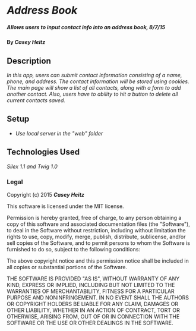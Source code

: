 # _Address Book_

##### _Allows users to input contact info into an address book, 8/7/15_

#### By _**Casey Heitz**_

## Description

_In this app, users can submit contact information consisting of a name, phone, and address.  The contact
  information will be stored using cookies.  The main page will show a list of all contacts, along with a form
  to add another contact.  Also, users have to ability to hit a button to delete all current contacts saved._

## Setup

* _Use local server in the "web" folder_

## Technologies Used

_Silex 1.1 and Twig 1.0_

### Legal

Copyright (c) 2015 **_Casey Heitz_**

This software is licensed under the MIT license.

Permission is hereby granted, free of charge, to any person obtaining a copy
of this software and associated documentation files (the "Software"), to deal
in the Software without restriction, including without limitation the rights
to use, copy, modify, merge, publish, distribute, sublicense, and/or sell
copies of the Software, and to permit persons to whom the Software is
furnished to do so, subject to the following conditions:

The above copyright notice and this permission notice shall be included in
all copies or substantial portions of the Software.

THE SOFTWARE IS PROVIDED "AS IS", WITHOUT WARRANTY OF ANY KIND, EXPRESS OR
IMPLIED, INCLUDING BUT NOT LIMITED TO THE WARRANTIES OF MERCHANTABILITY,
FITNESS FOR A PARTICULAR PURPOSE AND NONINFRINGEMENT. IN NO EVENT SHALL THE
AUTHORS OR COPYRIGHT HOLDERS BE LIABLE FOR ANY CLAIM, DAMAGES OR OTHER
LIABILITY, WHETHER IN AN ACTION OF CONTRACT, TORT OR OTHERWISE, ARISING FROM,
OUT OF OR IN CONNECTION WITH THE SOFTWARE OR THE USE OR OTHER DEALINGS IN
THE SOFTWARE.
